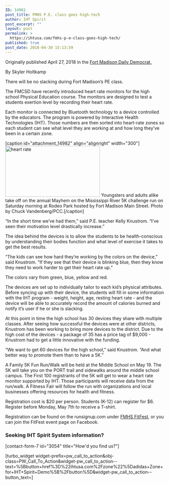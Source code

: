 ```yaml
---
ID: 14981
post_title: FMHS P.E. class goes high-tech
author: IHT Spirit
post_excerpt: ""
layout: post
permalink: >
  https://ihtusa.com/fmhs-p-e-class-goes-high-tech/
published: true
post_date: 2018-04-30 15:13:59
---
```

Originally published April 27, 2018 in the <a href="http://www.mississippivalleypublishing.com/daily_democrat/fmhs-p-e-class-goes-high-tech/article_27159fbc-49ca-11e8-b0bd-432cde1ed5e6.html" target="_blank" rel="noopener">Fort Madison Daily Democrat.</a>

By Skyler Holtkamp

There will be no slacking during Fort Madison’s PE class.

The FMCSD have recently introduced heart rate monitors for the high school Physical Education course. The monitors are designed to test a students exertion level by recording their heart rate.

Each monitor is connected by Bluetooth technology to a device controlled by the educators. The program is powered by Interactive Health Technologies (IHT). Those numbers are then sorted into heart-rate zones so each student can see what level they are working at and how long they’ve been in a certain zone.<!--more-->

[caption id="attachment_14982" align="alignright" width="300"]<a href="https://ihtusa.com/wp-content/uploads/2018/04/Mayhem1-678x381.jpg"><img class="size-medium wp-image-14982" src="https://ihtusa.com/wp-content/uploads/2018/04/Mayhem1-678x381-300x161.jpg" alt="heart rate" width="300" height="161" /></a> Youngsters and adults alike take off on the annual Mayhem on the Mississippi River 5K challenge run on Saturday morning at Rodeo Park hosted by Fort Madison Main Street. Photo by Chuck Vandenberg/PCC.[/caption]

“In the short time we’ve had them,” said P.E. teacher Kelly Knustrom. “I’ve seen their motivation level drastically increase.”

The idea behind the devices is to allow the students to be health-conscious by understanding their bodies function and what level of exercise it takes to get the best results.

“The kids can see how hard they’re working by the colors on the device,” said Knustrom. “If they see that their device is blinking blue, then they know they need to work harder to get their heart rate up.”

The colors vary from green, blue, yellow and red.

The devices are set up to individually tailor to each kid’s physical attributes. Before syncing up with their device, the students will fill in some information with the IHT program - weight, height, age, resting heart rate - and the device will be able to accurately record the amount of calories burned and notify it’s user if he or she is slacking.

At this point in time the high school has 30 devices they share with multiple classes. After seeing how successful the devices were at other districts, Knustrom has been working to bring more devices to the district. Due to the high cost of the devices - a package of 35 has a price tag of $9,000 - Knustrom had to get a little innovative with the funding.

“We want to get 60 devices for the high school,” said Knustrom. “And what better way to promote them than to have a 5K.”

A Family 5K Fun Run/Walk will be held at the Middle School on May 19. The 5K will take you on the PORT trail and sidewalks around the middle school campus. The First 100 registrants of the 5K will get to wear a heart rate monitor supported by IHT. Those participants will receive data from the run/walk. A Fitness Fair will follow the run with organizations and local businesses offering resources for health and fitness.

Registration cost is $20 per person. Students (K-12) can register for $6. Register before Monday, May 7th to receive a T-shirt.

Registration can be found on the runsignup.com under <a href="https://runsignup.com/Race/IA/FortMadison/FMMSFitFest">FMHS FitFest</a>, or you can join the FitFest event page on Facebook.
<h3><strong>Seeking IHT Spirit System information?</strong></h3>
[contact-form-7 id="3054" title="How'd you find us?"]

[turbo_widget widget-prefix=pw_call_to_action&obj-class=PW_Call_To_Action&widget-pw_call_to_action--text=%5Bbutton+href%3D%22ihtusa.com%2Fzone%22%5Dadidas+Zone+for+IHT+Spirit+Demo%5B%2Fbutton%5D&widget-pw_call_to_action--button_text=]